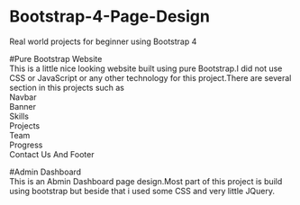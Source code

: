 # Bootstrap-4-Page-Design
Real world projects for beginner using Bootstrap 4


#Pure Bootstrap Website</br>
This is a little nice looking website built using pure Bootstrap.I did not use CSS or JavaScript or any other technology for this project.There are several section in this projects such as </br>
Navbar</br>
Banner</br>
Skills</br>
Projects</br>
Team</br>
Progress<br>
Contact Us And
Footer</br>

#Admin Dashboard</br>
This is an Abmin Dashboard page design.Most part of this project is build using bootstrap but beside that i used some CSS and very little JQuery.
